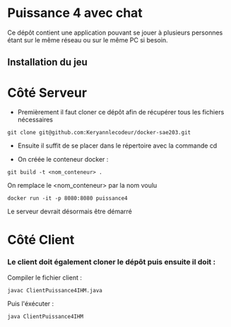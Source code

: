 # Puissance 4 avec chat

Ce dépôt contient une application pouvant se jouer à plusieurs personnes étant 
sur le même réseau ou sur le même PC si besoin.

## Installation du jeu

# Côté Serveur

- Premièrement il faut cloner ce dépôt afin de récupérer tous les fichiers nécessaires

```
git clone git@github.com:Keryannlecodeur/docker-sae203.git
```


- Ensuite il suffit de se placer dans le répertoire avec la commande cd


- On créée le conteneur docker :

```
git build -t <nom_conteneur> .
```

On remplace le <nom_conteneur> par la nom voulu

```
docker run -it -p 8080:8080 puissance4 
```

Le serveur devrait désormais être démarré



# Côté Client 

###  Le client doit également cloner le dépôt puis ensuite il doit :

Compiler le fichier client  : 

```
javac ClientPuissance4IHM.java
```

Puis l'éxécuter :

```
java ClientPuissance4IHM
```
